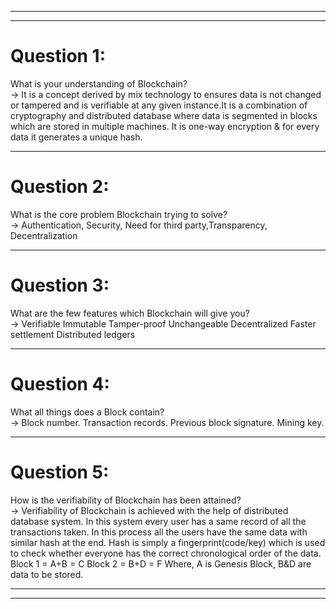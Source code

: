 ***
***
# Question 1:
What is your understanding of Blockchain?  
-> It is a concept derived by mix technology to ensures data is not changed or tampered and is verifiable at any given instance.It is a combination of cryptography 
and distributed database where data is segmented in blocks which are stored in multiple machines. 
It is one-way encryption & for every data it generates a unique hash.
***
# Question 2:
What is the core problem Blockchain trying to solve?  
-> Authentication, Security, Need for third party,Transparency, Decentralization

***
# Question 3:
What are the few features which Blockchain will give you?  
-> 
Verifiable
Immutable
Tamper-proof
Unchangeable
Decentralized
Faster settlement
Distributed ledgers 
***
# Question 4:
What all things does a Block contain?  
-> 
Block number.
Transaction records.
Previous block signature.
Mining key.
***
# Question 5:
How is the verifiability of Blockchain has been attained?  
-> Verifiability of Blockchain is achieved with the help of distributed database system. In this system every user has a same record of all the transactions taken.
In this process all the users have the same data with similar hash at the end. Hash is simply a fingerprint(code/key) which is used to check whether everyone has
the correct chronological order of the data.
Block 1 = A+B = C
Block 2 = B+D = F
Where,
A is Genesis Block,
B&D are data to be stored.
***
***
